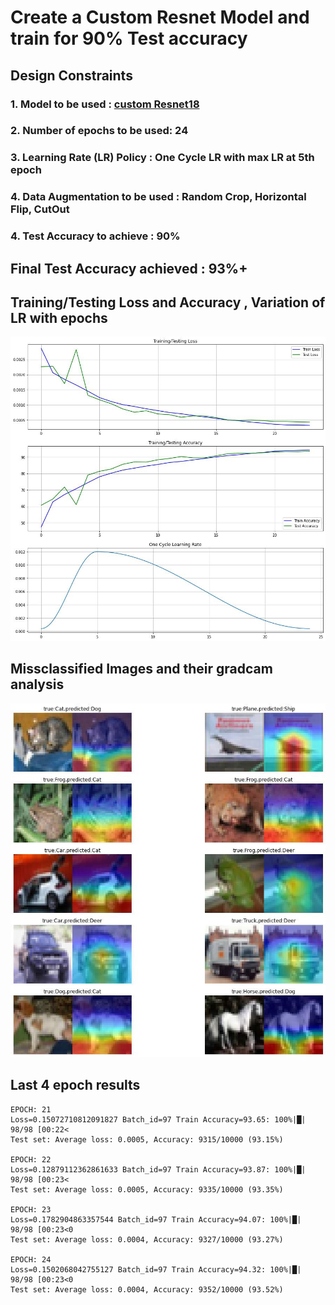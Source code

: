 # Create a Custom Resnet Model and train for 90% Test accuracy #

## Design Constraints ##
### 1. Model to be used : [custom Resnet18](https://github.com/sumitsarkar1/sumitEVA7/tree/main/models) ###
### 2. Number of epochs to be used: 24 ###
### 3. Learning Rate (LR) Policy : One Cycle LR with max LR at 5th epoch ###
### 4. Data Augmentation to be used : Random Crop, Horizontal Flip, CutOut
### 4. Test Accuracy to achieve : 90% ###

## Final Test Accuracy achieved : 93%+ ##
## Training/Testing Loss and Accuracy , Variation of LR with epochs
![alt text](https://github.com/sumitsarkar1/assignment9/blob/main/plot.jpg)

## Missclassified Images and their gradcam analysis
![alt text](https://github.com/sumitsarkar1/assignment9/blob/main/missclassified_gradcam.jpg)

## Last 4 epoch results ##
```
EPOCH: 21
Loss=0.15072710812091827 Batch_id=97 Train Accuracy=93.65: 100%|█| 98/98 [00:22<
Test set: Average loss: 0.0005, Accuracy: 9315/10000 (93.15%)

EPOCH: 22
Loss=0.12879112362861633 Batch_id=97 Train Accuracy=93.87: 100%|█| 98/98 [00:23<
Test set: Average loss: 0.0005, Accuracy: 9335/10000 (93.35%)

EPOCH: 23
Loss=0.1782904863357544 Batch_id=97 Train Accuracy=94.07: 100%|█| 98/98 [00:23<0
Test set: Average loss: 0.0004, Accuracy: 9327/10000 (93.27%)

EPOCH: 24
Loss=0.1502068042755127 Batch_id=97 Train Accuracy=94.32: 100%|█| 98/98 [00:23<0
Test set: Average loss: 0.0004, Accuracy: 9352/10000 (93.52%)
```
